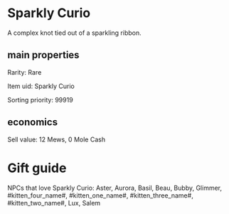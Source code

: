 # Sparkly Curio

A complex knot tied out of a sparkling ribbon.

## main properties

Rarity: Rare

Item uid: Sparkly Curio

Sorting priority: 99919

## economics

Sell value: 12 Mews, 0 Mole Cash

# Gift guide

NPCs that love Sparkly Curio: Aster, Aurora, Basil, Beau, Bubby, Glimmer, #kitten_four_name#, #kitten_one_name#, #kitten_three_name#, #kitten_two_name#, Lux, Salem